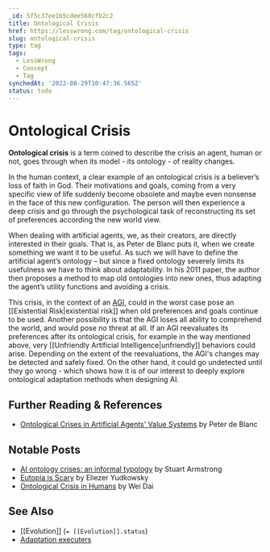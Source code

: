 ```yaml
---
_id: 5f5c37ee1b5cdee568cfb2c2
title: Ontological Crisis
href: https://lesswrong.com/tag/ontological-crisis
slug: ontological-crisis
type: tag
tags:
  - LessWrong
  - Concept
  - Tag
synchedAt: '2022-08-29T10:47:36.565Z'
status: todo
---
```


# Ontological Crisis

**Ontological crisis** is a term coined to describe the crisis an agent, human or not, goes through when its model - its ontology - of reality changes.

In the human context, a clear example of an ontological crisis is a believer’s loss of faith in God. Their motivations and goals, coming from a very specific view of life suddenly become obsolete and maybe even nonsense in the face of this new configuration. The person will then experience a deep crisis and go through the psychological task of reconstructing its set of preferences according the new world view.

When dealing with artificial agents, we, as their creators, are directly interested in their goals. That is, as Peter de Blanc puts it, when we create something we want it to be useful. As such we will have to define the artificial agent’s ontology – but since a fixed ontology severely limits its usefulness we have to think about adaptability. In his 2011 paper, the author then proposes a method to map old ontologies into new ones, thus adapting the agent’s utility functions and avoiding a crisis.

This crisis, in the context of an [AGI](https://wiki.lesswrong.com/wiki/AGI), could in the worst case pose an [[Existential Risk|existential risk]] when old preferences and goals continue to be used. Another possibility is that the AGI loses all ability to comprehend the world, and would pose no threat at all. If an AGI reevaluates its preferences after its ontological crisis, for example in the way mentioned above, very [[Unfriendly Artificial Intelligence|unfriendly]] behaviors could arise. Depending on the extent of the reevaluations, the AGI's changes may be detected and safely fixed. On the other hand, it could go undetected until they go wrong - which shows how it is of our interest to deeply explore ontological adaptation methods when designing AI.

## Further Reading & References

- [Ontological Crises in Artificial Agents' Value Systems](http://arxiv.org/abs/1105.3821) by Peter de Blanc

## Notable Posts

- [AI ontology crises: an informal typology](http://lesswrong.com/r/discussion/lw/827/ai_ontology_crises_an_informal_typology/) by Stuart Armstrong
- [Eutopia is Scary](http://lesswrong.com/lw/xl/eutopia_is_scary/) by Eliezer Yudkowsky
- [Ontological Crisis in Humans](http://lesswrong.com/lw/fyb/ontological_crisis_in_humans/) by Wei Dai

## See Also

- [[Evolution]] (`= [[Evolution]].status`)
- [Adaptation executers](https://wiki.lesswrong.com/wiki/Adaptation_executers)
